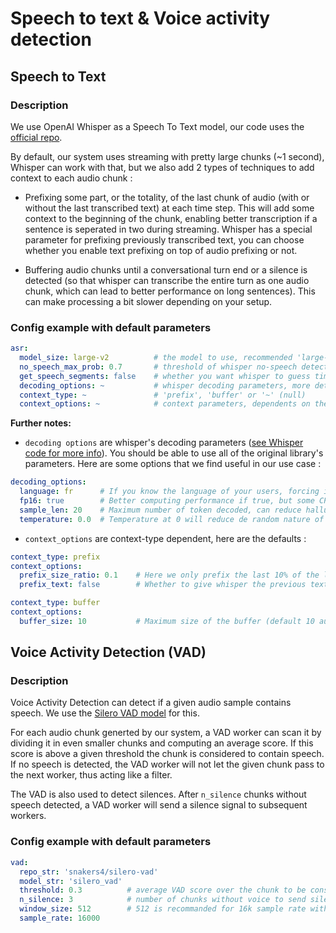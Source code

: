 # Speech to text & Voice activity detection

## Speech to Text
### Description

We use OpenAI Whisper as a Speech To Text model, our code uses the [official repo](https://github.com/openai/whisper).

By default, our system uses streaming with pretty large chunks (~1 second), Whisper can work with that, 
but we also add 2 types of techniques to add context to each audio chunk :

- Prefixing some part, or the totality, of the last chunk of audio (with or without the last transcribed text) at each
time step. This will add some context to the beginning of the chunk, enabling better transcription if a sentence is 
seperated in two during streaming. Whisper has a special parameter for prefixing previously transcribed text,
you can choose whether you enable text prefixing on top of audio prefixing or not.

- Buffering audio chunks until a conversational turn end or a silence is detected (so that whisper can transcribe 
the entire turn as one audio chunk, which can lead to better performance on long sentences). This can make processing 
a bit slower depending on your setup.


### Config example with default parameters
```yaml
asr:
  model_size: large-v2          # the model to use, recommended 'large-v2' for performance and 'tiny' for testing
  no_speech_max_prob: 0.7       # threshold of whisper no-speech detection above which chunk is consider not to contain speech
  get_speech_segments: false    # whether you want whisper to guess timestamp for speech segments
  decoding_options: ~           # whisper decoding parameters, more details below
  context_type: ~               # 'prefix', 'buffer' or '~' (null)
  context_options: ~            # context parameters, dependents on the context type used
```

**Further notes:**
- `decoding options` are whisper's decoding parameters 
([see Whisper code for more info](https://github.com/openai/whisper/blob/ba3f3cd54b0e5b8ce1ab3de13e32122d0d5f98ab/whisper/decoding.py#L81)). 
You should be able to use all of the original library's parameters. Here are some options that we find useful in our 
use case :

```yaml
decoding_options:
  language: fr      # If you know the language of your users, forcing ill lead to better results
  fp16: true        # Better computing performance if true, but some CPUs might not be compatible (true by default)
  sample_len: 20    # Maximum number of token decoded, can reduce hallucinations, especially for short audio chunks
  temperature: 0.0  # Temperature at 0 will reduce de random nature of the model
```

- `context_options` are context-type dependent, here are the defaults :
```yaml
context_type: prefix
context_options:
  prefix_size_ratio: 0.1    # Here we only prefix the last 10% of the last audio chunk, 1.0 would be the entire chunk
  prefix_text: false        # Whether to give whisper the previous text generated (true recommended for high ratio sizes)
```
```yaml
context_type: buffer
context_options:
  buffer_size: 10           # Maximum size of the buffer (default 10 audio chunks)
```


## Voice Activity Detection (VAD)

### Description

Voice Activity Detection can detect if a given audio sample contains speech.
We use the [Silero VAD model](https://github.com/snakers4/silero-vad) for this. 

For each audio chunk generted by our system, a VAD worker can scan it by dividing it 
in even smaller chunks and computing an average score. If this score is above a given threshold
the chunk is considered to contain speech. If no speech is detected, the VAD worker will not 
let the given chunk pass to the next worker, thus acting like a filter.

The VAD is also used to detect silences. After `n_silence` chunks without speech detected,
a VAD worker will send a silence signal to subsequent workers.

### Config example with default parameters
```yaml
vad:
  repo_str: 'snakers4/silero-vad'
  model_str: 'silero_vad'
  threshold: 0.3          # average VAD score over the chunk to be considered as speech
  n_silence: 3            # number of chunks without voice to send silence signal
  window_size: 512        # 512 is recommanded for 16k sample rate with default model
  sample_rate: 16000
```